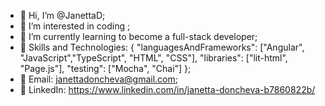 - 👋 Hi, I’m @JanettaD;
- 👀 I’m interested in coding ;
- 🌱 I’m currently learning to become a full-stack developer;
- 🚀 Skills and Technologies:
  {
  "languagesAndFrameworks": ["Angular", "JavaScript","TypeScript", "HTML", "CSS"],
  "libraries": ["lit-html", "Page.js"],
  "testing": ["Mocha", "Chai"]
};
- 📧 Email: janettadoncheva@gmail.com;
- 🔗 LinkedIn: https://www.linkedin.com/in/janetta-doncheva-b7860822b/


